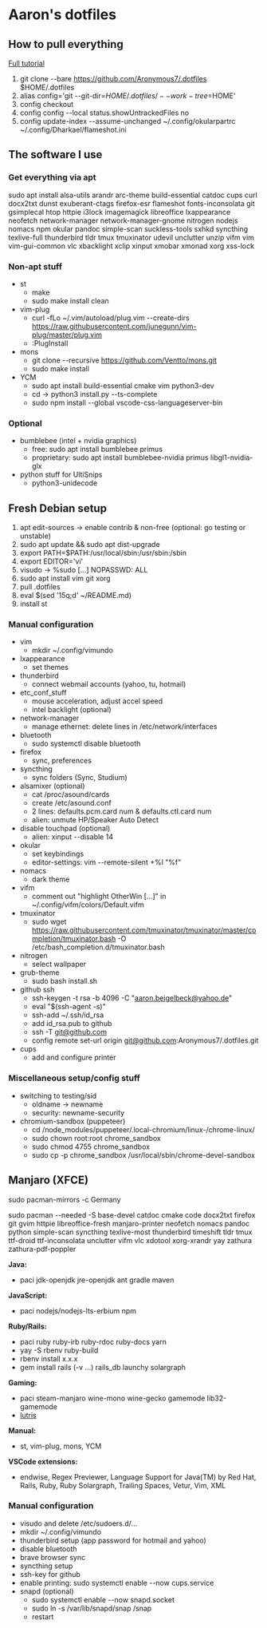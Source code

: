 # Aaron's dotfiles
## How to pull everything

[Full tutorial](https://www.atlassian.com/git/tutorials/dotfiles)

1. git clone --bare https://github.com/Aronymous7/.dotfiles $HOME/.dotfiles
1. alias config='git --git-dir=$HOME/.dotfiles/ --work-tree=$HOME'
1. config checkout
1. config config --local status.showUntrackedFiles no
1. config update-index --assume-unchanged ~/.config/okularpartrc ~/.config/Dharkael/flameshot.ini

## The software I use
### Get everything via apt

sudo apt install alsa-utils arandr arc-theme build-essential catdoc cups curl docx2txt dunst exuberant-ctags firefox-esr flameshot fonts-inconsolata git gsimplecal htop httpie i3lock imagemagick libreoffice lxappearance neofetch network-manager network-manager-gnome nitrogen nodejs nomacs npm okular pandoc simple-scan suckless-tools sxhkd syncthing texlive-full thunderbird tldr tmux tmuxinator udevil unclutter unzip vifm vim vim-gui-common vlc xbacklight xclip xinput xmobar xmonad xorg xss-lock

### Non-apt stuff

- st
  - make
  - sudo make install clean
- vim-plug
  - curl -fLo ~/.vim/autoload/plug.vim --create-dirs https://raw.githubusercontent.com/junegunn/vim-plug/master/plug.vim
  - :PlugInstall
- mons
  - git clone --recursive https://github.com/Ventto/mons.git
  - sudo make install
- YCM
  - sudo apt install build-essential cmake vim python3-dev
  - cd -> python3 install.py --ts-complete
  - sudo npm install --global vscode-css-languageserver-bin

### Optional

- bumblebee (intel + nvidia graphics)
  - free: sudo apt install bumblebee primus
  - proprietary: sudo apt install bumblebee-nvidia primus libgl1-nvidia-glx
- python stuff for UltiSnips
  - python3-unidecode

## Fresh Debian setup

1. apt edit-sources -> enable contrib & non-free (optional: go testing or unstable)
1. sudo apt update && sudo apt dist-upgrade
1. export PATH=$PATH:/usr/local/sbin:/usr/sbin:/sbin
1. export EDITOR='vi'
1. visudo -> %sudo [...] NOPASSWD: ALL
1. sudo apt install vim git xorg
1. pull .dotfiles
1. eval $(sed '15q;d' ~/README.md)
1. install st

### Manual configuration

- vim
  - mkdir ~/.config/vimundo
- lxappearance
  - set themes
- thunderbird
  - connect webmail accounts (yahoo, tu, hotmail)
- etc_conf_stuff
  - mouse acceleration, adjust accel speed
  - intel backlight (optional)
- network-manager
  - manage ethernet: delete lines in /etc/network/interfaces
- bluetooth
  - sudo systemctl disable bluetooth
- firefox
  - sync, preferences
- syncthing
  - sync folders (Sync, Studium)
- alsamixer (optional)
  - cat /proc/asound/cards
  - create /etc/asound.conf
  - 2 lines: defaults.pcm.card num & defaults.ctl.card num
  - alien: unmute HP/Speaker Auto Detect
- disable touchpad (optional)
  - alien: xinput --disable 14
- okular
  - set keybindings
  - editor-settings: vim --remote-silent +%l "%f"
- nomacs
  - dark theme
- vifm
  - comment out "highlight OtherWin [...]" in ~/.config/vifm/colors/Default.vifm
- tmuxinator
  - sudo wget https://raw.githubusercontent.com/tmuxinator/tmuxinator/master/completion/tmuxinator.bash -O /etc/bash_completion.d/tmuxinator.bash
- nitrogen
  - select wallpaper
- grub-theme
  - sudo bash install.sh
- github ssh
  - ssh-keygen -t rsa -b 4096 -C "aaron.beigelbeck@yahoo.de"
  - eval "$(ssh-agent -s)"
  - ssh-add ~/.ssh/id_rsa
  - add id_rsa.pub to github
  - ssh -T git@github.com
  - config remote set-url origin git@github.com:Aronymous7/.dotfiles.git
- cups
  - add and configure printer

### Miscellaneous setup/config stuff

- switching to testing/sid
  - oldname -> newname
  - security: newname-security
- chromium-sandbox (puppeteer)
  - cd <project-dir-path>/node_modules/puppeteer/.local-chromium/linux-<revision>/chrome-linux/
  - sudo chown root:root chrome_sandbox
  - sudo chmod 4755 chrome_sandbox
  - sudo cp -p chrome_sandbox /usr/local/sbin/chrome-devel-sandbox

## Manjaro (XFCE)

sudo pacman-mirrors -c Germany

sudo pacman --needed -S base-devel catdoc cmake code docx2txt firefox git gvim httpie libreoffice-fresh manjaro-printer neofetch nomacs pandoc python simple-scan syncthing texlive-most thunderbird timeshift tldr tmux ttf-droid ttf-inconsolata unclutter vifm vlc xdotool xorg-xrandr yay zathura zathura-pdf-poppler

__Java:__
- paci jdk-openjdk jre-openjdk ant gradle maven

__JavaScript:__
- paci nodejs/nodejs-lts-erbium npm

__Ruby/Rails:__
- paci ruby ruby-irb ruby-rdoc ruby-docs yarn
- yay -S rbenv ruby-build
- rbenv install x.x.x
- gem install rails (-v ...) rails_db launchy solargraph

__Gaming:__
- paci steam-manjaro wine-mono wine-gecko gamemode lib32-gamemode
- [lutris](https://github.com/lutris/lutris/wiki/Wine-Dependencies)

__Manual:__
- st, vim-plug, mons, YCM

__VSCode extensions:__
- endwise, Regex Previewer, Language Support for Java(TM) by Red Hat, Rails, Ruby, Ruby Solargraph, Trailing Spaces, Vetur, Vim, XML

### Manual configuration

- visudo and delete /etc/sudoers.d/...
- mkdir ~/.config/vimundo
- thunderbird setup (app password for hotmail and yahoo)
- disable bluetooth
- brave browser sync
- syncthing setup
- ssh-key for github
- enable printing: sudo systemctl enable --now cups.service
- snapd (optional)
  - sudo systemctl enable --now snapd.socket
  - sudo ln -s /var/lib/snapd/snap /snap
  - restart
